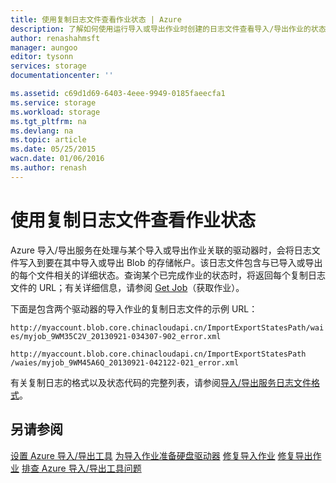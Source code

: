 ```yaml
---
title: 使用复制日志文件查看作业状态 | Azure
description: 了解如何使用运行导入或导出作业时创建的日志文件查看导入/导出作业的状态。
author: renashahmsft
manager: aungoo
editor: tysonn
services: storage
documentationcenter: ''

ms.assetid: c69d1d69-6403-4eee-9949-0185faeecfa1
ms.service: storage
ms.workload: storage
ms.tgt_pltfrm: na
ms.devlang: na
ms.topic: article
ms.date: 05/25/2015
wacn.date: 01/06/2016
ms.author: renash
---
```


# 使用复制日志文件查看作业状态
Azure 导入/导出服务在处理与某个导入或导出作业关联的驱动器时，会将日志文件写入到要在其中导入或导出 Blob 的存储帐户。该日志文件包含与已导入或导出的每个文件相关的详细状态。查询某个已完成作业的状态时，将返回每个复制日志文件的 URL；有关详细信息，请参阅 [Get Job](https://docs.microsoft.com/en-us/rest/api/storageimportexport/jobs#Jobs_Get)（获取作业）。

 下面是包含两个驱动器的导入作业的复制日志文件的示例 URL：

 `http://myaccount.blob.core.chinacloudapi.cn/ImportExportStatesPath/waies/myjob_9WM35C2V_20130921-034307-902_error.xml`  

 `http://myaccount.blob.core.chinacloudapi.cn/ImportExportStatesPath /waies/myjob_9WM45A6Q_20130921-042122-021_error.xml`  

 有关复制日志的格式以及状态代码的完整列表，请参阅[导入/导出服务日志文件格式](./storage-import-export-file-format-log.md)。

## 另请参阅  
 [设置 Azure 导入/导出工具](./storage-import-export-tool-setup-v1.md)
 [为导入作业准备硬盘驱动器](./storage-import-export-tool-preparing-hard-drives-import-v1.md)
 [修复导入作业](./storage-import-export-tool-repairing-an-import-job-v1.md)
 [修复导出作业](./storage-import-export-tool-repairing-an-export-job-v1.md)
 [排查 Azure 导入/导出工具问题](./storage-import-export-tool-troubleshooting-v1.md)

<!---HONumber=Mooncake_1226_2016-->